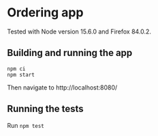 # Ordering app

Tested with Node version 15.6.0 and Firefox 84.0.2.

## Building and running the app

```
npm ci
npm start
```

Then navigate to http://localhost:8080/

## Running the tests

Run `npm test`
